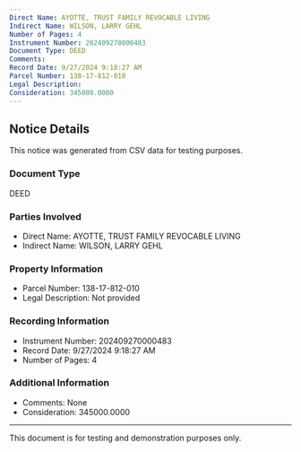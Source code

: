 ```yaml
---
Direct Name: AYOTTE, TRUST FAMILY REVOCABLE LIVING
Indirect Name: WILSON, LARRY GEHL
Number of Pages: 4
Instrument Number: 202409270000483
Document Type: DEED
Comments: 
Record Date: 9/27/2024 9:18:27 AM
Parcel Number: 138-17-812-010
Legal Description: 
Consideration: 345000.0000
---
```


## Notice Details

This notice was generated from CSV data for testing purposes.

### Document Type
DEED

### Parties Involved
- Direct Name: AYOTTE, TRUST FAMILY REVOCABLE LIVING
- Indirect Name: WILSON, LARRY GEHL

### Property Information
- Parcel Number: 138-17-812-010
- Legal Description: Not provided

### Recording Information
- Instrument Number: 202409270000483
- Record Date: 9/27/2024 9:18:27 AM
- Number of Pages: 4

### Additional Information
- Comments: None
- Consideration: 345000.0000

---

This document is for testing and demonstration purposes only.

